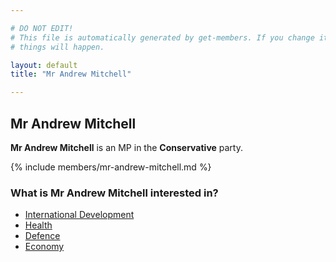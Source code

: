 ```yaml
---

# DO NOT EDIT!
# This file is automatically generated by get-members. If you change it, bad
# things will happen.

layout: default
title: "Mr Andrew Mitchell"

---
```


## Mr Andrew Mitchell

**Mr Andrew Mitchell** is an MP in the **Conservative** party.

{% include members/mr-andrew-mitchell.md %}

### What is Mr Andrew Mitchell interested in?


* [International Development](/interests/international-development.html)
* [Health](/interests/health.html)
* [Defence](/interests/defence.html)
* [Economy](/interests/economy.html)
